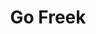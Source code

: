 ---
title: Go Freek
categories:
- radio
- digital
- press
tags:
- artist
position: 2
image: 
is-featured: 
is-front: 
website:
facebook: https://www.facebook.com/gofreek/
twitter:
instagram:
spotify:
soundcloud:
youtube:
apple:
layout: client
---